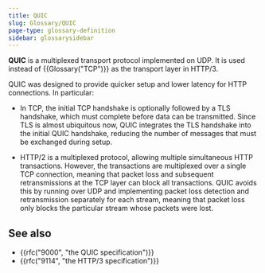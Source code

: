 ```yaml
---
title: QUIC
slug: Glossary/QUIC
page-type: glossary-definition
sidebar: glossarysidebar
---
```


**QUIC** is a multiplexed transport protocol implemented on UDP. It is used instead of {{Glossary("TCP")}} as the transport layer in HTTP/3.

QUIC was designed to provide quicker setup and lower latency for HTTP connections. In particular:

- In TCP, the initial TCP handshake is optionally followed by a TLS handshake, which must complete before data can be transmitted. Since TLS is almost ubiquitous now, QUIC integrates the TLS handshake into the initial QUIC handshake, reducing the number of messages that must be exchanged during setup.

- HTTP/2 is a multiplexed protocol, allowing multiple simultaneous HTTP transactions. However, the transactions are multiplexed over a single TCP connection, meaning that packet loss and subsequent retransmissions at the TCP layer can block all transactions. QUIC avoids this by running over UDP and implementing packet loss detection and retransmission separately for each stream, meaning that packet loss only blocks the particular stream whose packets were lost.

## See also

- {{rfc("9000", "the QUIC specification")}}
- {{rfc("9114", "the HTTP/3 specification")}}
